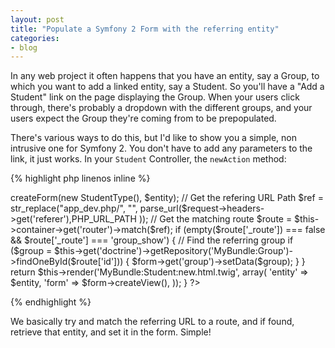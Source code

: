 ```yaml
---
layout: post
title: "Populate a Symfony 2 Form with the referring entity"
categories:
- blog
---
```


In any web project it often happens that you have an entity, say a Group, to which you want to add a linked entity, say a Student. So you'll have a "Add a Student" link on the page displaying the Group. When your users click through, there's probably a dropdown with the different groups, and your users expect the Group they're coming from to be prepopulated.

There's various ways to do this, but I'd like to show you a simple, non intrusive one for Symfony 2. You don't have to add any parameters to the link, it just works. In your `Student` Controller, the `newAction` method:

{% highlight php linenos inline %}
<?php
// src/My/Bundle/Controller/StudentController.php
    public function newAction()
    {
        $entity = new Student();
        $form   = $this->createForm(new StudentType(), $entity);

        // Get the refering URL Path
        $ref = str_replace("app_dev.php/", "", parse_url($request->headers->get('referer'),PHP_URL_PATH ));
        // Get the matching route
        $route = $this->container->get('router')->match($ref);
        if (empty($route['_route']) === false && $route['_route'] === 'group_show') {
            // Find the referring group
            if ($group = $this->get('doctrine')->getRepository('MyBundle:Group')->findOneById($route['id'])) {
                $form->get('group')->setData($group);
            }
        }

        return $this->render('MyBundle:Student:new.html.twig', array(
            'entity' => $entity,
            'form'   => $form->createView(),
        ));
    }
?>
{% endhighlight %}

We basically try and match the referring URL to a route, and if found, retrieve that entity, and set it in the form. Simple!
